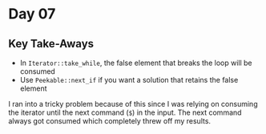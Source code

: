 # Day 07

## Key Take-Aways

- In `Iterator::take_while`, the false element that breaks the loop will be consumed
- Use `Peekable::next_if` if you want a solution that retains the false element

I ran into a tricky problem because of this since I was relying on consuming the iterator until the next command (`$`) in the input. The next command always got consumed which completely threw off my results.
